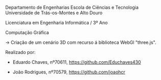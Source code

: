 Departamento de Engenharias Escola de Ciências e Tecnologia Universidade de Trás-os-Montes e Alto Douro

Licenciatura em Engenharia Informática / 3º Ano

Computação Gráfica

-> Criação de um cenário 3D com recurso á biblioteca WebGl "three.js".

Realizado por:

- Eduardo Chaves, nº70611, https://github.com/Educhaves430

- João Rodrigues, nº70579, https://github.com/joaohcr

